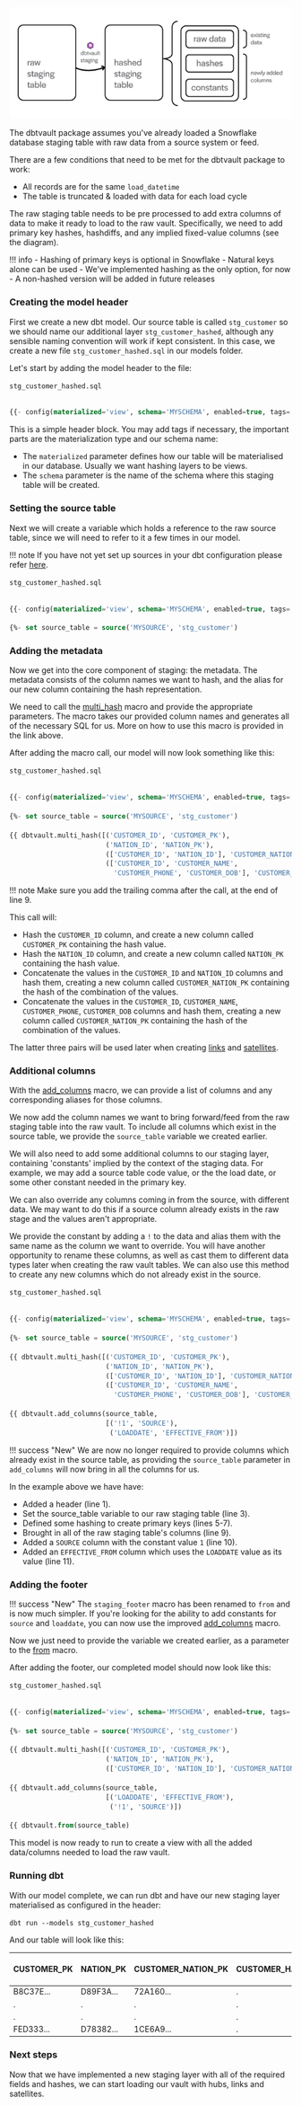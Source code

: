 ![alt text](./assets/images/staging.png "Staging from a raw table to the raw vault")

The dbtvault package assumes you've already loaded a Snowflake database staging table with raw data 
from a source system or feed.

There are a few conditions that need to be met for the dbtvault package to work:

- All records are for the same ```load_datetime```
- The table is truncated & loaded with data for each load cycle

The raw staging table needs to be pre processed to add extra columns of data to make it ready to load to the raw vault.
Specifically, we need to add primary key hashes, hashdiffs, and any implied fixed-value columns (see the diagram).

!!! info
    - Hashing of primary keys is optional in Snowflake
    - Natural keys alone can be used
    - We've implemented hashing as the only option, for now
    - A non-hashed version will be added in future releases

### Creating the model header

First we create a new dbt model. Our source table is called ```stg_customer``` 
so we should name our additional layer ```stg_customer_hashed```, although any sensible naming convention will work if 
kept consistent. In this case, we create a new file ```stg_customer_hashed.sql``` in our models folder.

Let's start by adding the model header to the file:

```stg_customer_hashed.sql```
```sql

{{- config(materialized='view', schema='MYSCHEMA', enabled=true, tags='staging') -}}

```

This is a simple header block. You may add tags if necessary, the important parts are the materialization type and 
our schema name:

- The ```materialized``` parameter defines how our table will be materialised in our database. 
Usually we want hashing layers to be views.
- The ```schema``` parameter is the name of the schema where this staging table will be created.

### Setting the source table

Next we will create a variable which holds a reference to the raw source table, since we will need to refer to it a few times
in our model.

!!! note
    If you have not yet set up sources in your dbt configuration please refer [here](gettingstarted.md#setting-up-sources).


```stg_customer_hashed.sql```
```sql hl_lines="3"

{{- config(materialized='view', schema='MYSCHEMA', enabled=true, tags='staging') -}}

{%- set source_table = source('MYSOURCE', 'stg_customer')                        -%}
```



### Adding the metadata

Now we get into the core component of staging: the metadata. 
The metadata consists of the column names we want to hash, and the alias for our new 
column containing the hash representation.

We need to call the [multi_hash](macros.md#multi_hash) macro and provide the appropriate parameters. The macro takes
our provided column names and generates all of the necessary SQL for us. More on how to use this macro is 
provided in the link above.

After adding the macro call, our model will now look something like this:

```stg_customer_hashed.sql```
```sql hl_lines="5 6 7 8 9"

{{- config(materialized='view', schema='MYSCHEMA', enabled=true, tags='staging')    -}} 

{%- set source_table = source('MYSOURCE', 'stg_customer')                           -%}
                                                                                     
{{ dbtvault.multi_hash([('CUSTOMER_ID', 'CUSTOMER_PK'),
                        ('NATION_ID', 'NATION_PK'),
                        (['CUSTOMER_ID', 'NATION_ID'], 'CUSTOMER_NATION_PK'),
                        (['CUSTOMER_ID', 'CUSTOMER_NAME',
                          'CUSTOMER_PHONE', 'CUSTOMER_DOB'], 'CUSTOMER_HASHDIFF')]) -}},
```

!!! note
    Make sure you add the trailing comma after the call, at the end of line 9.
    
This call will:

- Hash the ```CUSTOMER_ID``` column, and create a new column called ```CUSTOMER_PK``` containing the hash 
value.
- Hash the ```NATION_ID``` column, and create a new column called ```NATION_PK``` containing the hash 
value.
- Concatenate the values in the ```CUSTOMER_ID``` and ```NATION_ID``` columns and hash them, creating a new
column called ```CUSTOMER_NATION_PK``` containing the hash of the combination of the values.
- Concatenate the values in the ```CUSTOMER_ID```, ```CUSTOMER_NAME```, ```CUSTOMER_PHONE```, ```CUSTOMER_DOB``` 
columns and hash them, creating a new column called ```CUSTOMER_NATION_PK``` containing the hash of the 
combination of the values.

The latter three pairs will be used later when creating [links](links.md) and [satellites](satellites.md).
    
### Additional columns

With the [add_columns](macros.md#add_columns) macro, we can provide a list of columns and any corresponding aliases for 
those columns.

We now add the column names we want to bring forward/feed from the raw staging table into the raw vault.
To include all columns which exist in the source table, we provide the ```source_table``` variable we created earlier.

We will also need to add some additional columns to our staging layer, containing 'constants' implied by the context of the 
staging data. For example, we may add a source table code value, or the the load date, or some other constant needed in
the primary key.

We can also override any columns coming in from the source, with different data. We may want to do this if a source 
column already exists in the raw stage and the values aren't appropriate.
 
We provide the constant by adding a ```!``` to the data and alias them with the same name as the column we want to 
override. You will have another opportunity to rename these columns, as well as cast them to different data types
later when creating the raw vault tables. We can also use this method to create any new columns which do not already 
exist in the source.


```stg_customer_hashed.sql```
```sql hl_lines="11 12 13"

{{- config(materialized='view', schema='MYSCHEMA', enabled=true, tags='staging')    -}} 

{%- set source_table = source('MYSOURCE', 'stg_customer')                           -%}
                                                                                     
{{ dbtvault.multi_hash([('CUSTOMER_ID', 'CUSTOMER_PK'),
                        ('NATION_ID', 'NATION_PK'),
                        (['CUSTOMER_ID', 'NATION_ID'], 'CUSTOMER_NATION_PK'),
                        (['CUSTOMER_ID', 'CUSTOMER_NAME',
                          'CUSTOMER_PHONE', 'CUSTOMER_DOB'], 'CUSTOMER_HASHDIFF')]) -}},

{{ dbtvault.add_columns(source_table,
                        [('!1', 'SOURCE'),
                         ('LOADDATE', 'EFFECTIVE_FROM')])                            }}

```

!!! success "New"
    We are now no longer required to provide columns which already exist in the source table,
    as providing the ```source_table``` parameter in ```add_columns``` will now bring in all the columns
    for us. 
    
    
In the example above we have have:

- Added a header (line 1).
- Set the source_table variable to our raw staging table (line 3).
- Defined some hashing to create primary keys (lines 5-7).
- Brought in all of the raw staging table's columns (line 9).
- Added a ```SOURCE``` column with the constant value ```1``` (line 10).
- Added an ```EFFECTIVE_FROM``` column which uses the ```LOADDATE``` value as its value (line 11).
    
### Adding the footer

!!! success "New"
    The ```staging_footer``` macro has been renamed to ```from``` and is now much simpler.
    If you're looking for the ability to add constants for ```source``` and ```loaddate```, 
    you can now use the improved [add_columns](macros.md#add_columns) macro.
    

Now we just need to provide the variable we created earlier, as a parameter to the [from](macros.md#from)
macro.

After adding the footer, our completed model should now look like this:

```stg_customer_hashed.sql```
```sql hl_lines="13"

{{- config(materialized='view', schema='MYSCHEMA', enabled=true, tags='staging') -}} 

{%- set source_table = source('MYSOURCE', 'stg_customer')                        -%}
                                                                                     
{{ dbtvault.multi_hash([('CUSTOMER_ID', 'CUSTOMER_PK'),
                        ('NATION_ID', 'NATION_PK'),
                        (['CUSTOMER_ID', 'NATION_ID'], 'CUSTOMER_NATION_PK')])   -}},

{{ dbtvault.add_columns(source_table,
                        [('LOADDATE', 'EFFECTIVE_FROM'),
                         ('!1', 'SOURCE')])                                       }}

{{ dbtvault.from(source_table)                                                    }}

``` 

This model is now ready to run to create a view with all the added data/columns needed to load the raw vault.

### Running dbt

With our model complete, we can run dbt and have our new staging layer materialised as configured in the header:

```dbt run --models stg_customer_hashed```

And our table will look like this:

| CUSTOMER_PK  | NATION_PK    | CUSTOMER_NATION_PK  | CUSTOMER_HASHDIFF   | (source table columns) | EFFECTIVE_FROM | SOURCE       |
| ------------ | ------------ | ------------------- | ------------------- | ---------------------- | -------------- | ------------ |
| B8C37E...    | D89F3A...    | 72A160...           | .                   | .                      | 1993-01-01     | 1            |
| .            | .            | .                   | .                   | .                      | .              | .            |
| .            | .            | .                   | .                   | .                      | .              | .            |
| FED333...    | D78382...    | 1CE6A9...           | .                   | .                      | 1993-01-01     | 1            |

### Next steps

Now that we have implemented a new staging layer with all of the required fields and hashes, we can start loading our vault
with hubs, links and satellites.